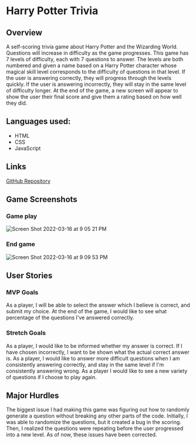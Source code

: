 # Harry Potter Trivia
## Overview
A self-scoring trivia game about Harry Potter and the Wizarding World. Questions will increase in difficulty as the game progresses.
This game has 7 levels of difficulty, each with 7 questions to answer. The levels are both numbered and given a name based on a Harry Potter character whose magical skill level corresponds to the difficulty of questions in that level.
If the user is answering correctly, they will progress through the levels quickly. If the user is answering incorrectly, they will stay in the same level of difficulty longer.
At the end of the game, a new screen will appear to show the user their final score and give them a rating based on how well they did.
## Languages used:
- HTML
- CSS
- JavaScript
## Links
[GitHub Repository](https://github.com/danianise/triviagame)
## Game Screenshots
### Game play
![Screen Shot 2022-03-16 at 9 05 21 PM](https://user-images.githubusercontent.com/97096664/158716387-f21810b4-2420-4d73-9086-91d41b757e94.png)
### End game
![Screen Shot 2022-03-16 at 9 09 53 PM](https://user-images.githubusercontent.com/97096664/158716798-6dea148d-a8f6-4b0a-87bf-83682a936075.png)
## User Stories
### MVP Goals
As a player, I will be able to select the answer which I believe is correct, and submit my choice.
At the end of the game, I would like to see what percentage of the questions I've answered correctly.
### Stretch Goals
As a player, I would like to be informed whether my answer is correct. If I have chosen incorrectly, I want to be shown what the actual correct answer is.
As a player, I would like to answer more difficult questions when I am consistently answering correctly, and stay in the same level if I'm consistently answering wrong.
As a player I would like to see a new variety of questions if I choose to play again.
## Major Hurdles
The biggest issue I had making this game was figuring out how to randomly generate a question without breaking any other parts of the code. Initially, I was able to randomize the questions, but it created a bug in the scoring. Then, I realized the questions were repeating before the user progressed into a new level. As of now, these issues have been corrected.
